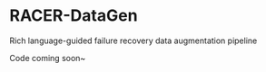 # RACER-DataGen
Rich language-guided failure recovery data augmentation pipeline


Code coming soon~
